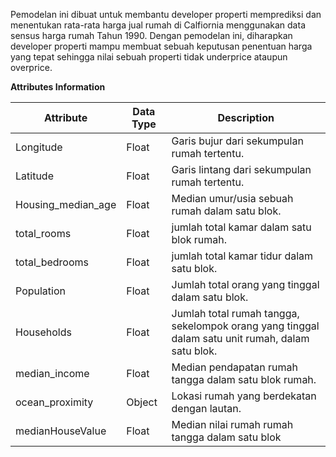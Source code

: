 Pemodelan ini dibuat untuk membantu developer properti memprediksi dan menentukan 
rata-rata harga jual rumah di Calfiornia menggunakan data sensus harga rumah Tahun 1990. 
Dengan pemodelan ini, diharapkan developer properti mampu membuat sebuah keputusan penentuan 
harga yang tepat sehingga nilai sebuah properti tidak underprice ataupun overprice.

**Attributes Information**

| **Attribute** | **Data Type** | **Description** |
| --- | --- | --- |
| Longitude | Float | Garis bujur dari sekumpulan rumah tertentu. |
| Latitude | Float | Garis lintang dari sekumpulan rumah tertentu. |
| Housing_median_age | Float | Median umur/usia sebuah rumah dalam satu blok. |
| total_rooms | Float | jumlah total kamar dalam satu blok rumah. |
| total_bedrooms | Float | jumlah total kamar tidur dalam satu blok. |
| Population | Float | Jumlah total orang yang tinggal dalam satu blok. |
| Households | Float | Jumlah total rumah tangga, sekelompok orang yang tinggal dalam satu unit rumah, dalam satu blok. |
| median_income | Float | Median pendapatan rumah tangga dalam satu blok rumah. |
| ocean_proximity | Object | Lokasi rumah yang berdekatan dengan lautan. |
| medianHouseValue | Float |  Median nilai rumah rumah tangga dalam satu blok |
